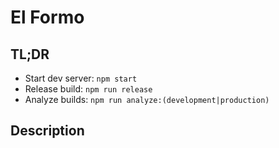 # El Formo

## TL;DR

-   Start dev server: `npm start`
-   Release build: `npm run release`
-   Analyze builds: `npm run analyze:(development|production)`

## Description
